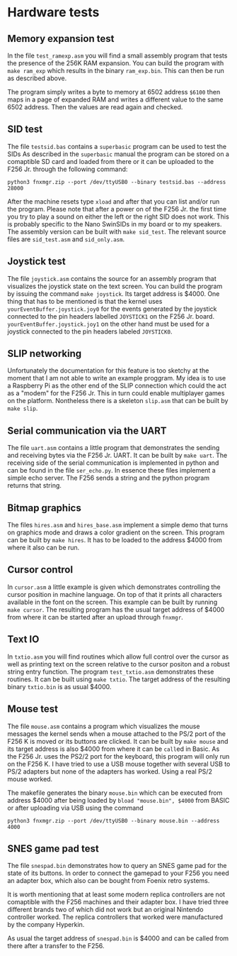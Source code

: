 # Hardware tests

## Memory expansion test

In the file `test_ramexp.asm` you will find a small assembly program that tests the presence of the 256K RAM expansion. You can
build the program with `make ram_exp` which results in the binary `ram_exp.bin`. This can then be run as described above.

The program simply writes a byte to memory at 6502 address `$6100` then maps in a page of expanded RAM and writes a different 
value to the same 6502 address. Then the values are read again and checked.

## SID test

The file `testsid.bas` contains a `superbasic` program can be used to test the SIDs As described in the `superbasic` manual the program 
can be stored on a comaptible SD card and loaded from there or it can be uploaded to the F256 Jr. through the following command:

`python3 fnxmgr.zip --port /dev/ttyUSB0 --binary testsid.bas --address 28000`

After the machine resets type `xload` and after that you can list and/or run the program. Please note that after a power on of the F256 Jr.
the first time you try to play a sound on either the left or the right SID does not work. This is probably specific to the Nano SwinSIDs in 
my board or to my speakers. The assembly version can be built with `make sid_test`. The relevant source files are `sid_test.asm` and 
`sid_only.asm`. 

## Joystick test

The file `joystick.asm` contains the source for an assembly program that visualizes the joystick state on the text screen. You can build
the program by issuing the command `make joystick`. Its target address is $4000. One thing that has to be mentioned is that the kernel
uses `yourEventBuffer.joystick.joy0` for the events generated by the joystick connected to the pin headers labelled `JOYSTICK1` on the 
F256 Jr. board. `yourEventBuffer.joystick.joy1` on the other hand must be used for a joystick connected to the pin headers labeled 
`JOYSTICK0`.

## SLIP networking

Unfortunately the documentation for this feature is too sketchy at the moment that I am not able to write an example proggram. My idea
is to use a Raspberry Pi as the other end of the SLIP connection which could the act as a "modem" for the F256 Jr. This in turn could
enable multiplayer games on the platform. Nontheless there is a skeleton `slip.asm` that can be built by `make slip`.

## Serial communication via the UART

The file `uart.asm` contains a little program that demonstrates the sending and receiving bytes via the F256 Jr. UART. It
can be built by `make uart`. The receiving side of the serial communication is implemented in python and can be found in the file 
`ser_echo.py`. In essence these files implement a simple echo server. The F256 sends a string and the python program returns that
string.

## Bitmap graphics

The files `hires.asm` and  `hires_base.asm` implement a simple demo that turns on graphics mode and draws a color gradient on the screen.
This program can be built by `make hires`. It has to be loaded to the address $4000 from where it also can be run.

## Cursor control

In `cursor.asm` a little example is given which demonstrates controlling the cursor position in machine language. On top of that it
prints all characters available in the font on the screen. This example can be built by running `make cursor`. The resulting program
has the usual target address of $4000 from where it can be started after an upload through `fnxmgr`.

## Text IO
In `txtio.asm` you will find routines which allow full control over the cursor as well as printing text on the screen relative to the
cursor positon and a robust string entry function. The program `test_txtio.asm` demonstrates these routines. It can be built using
`make txtio`. The target address of the resulting binary `txtio.bin` is as usual $4000.

## Mouse test

The file `mouse.asm` contains a program which visualizes the mouse messages the kernel sends when a mouse attached to the PS/2 port 
of the F256 K is moved or its buttons are clicked. It can be built by `make mouse` and its target address is also $4000 from where it
can be `call`ed in Basic. As the F256 Jr. uses the PS2/2 port for the keyboard, this program will only run on the F256 K. I have tried 
to use a USB mouse together with several USB to PS/2 adapters but none of the adapters has worked. Using a real PS/2 mouse worked.

The makefile generates the binary `mouse.bin` which can be executed from address $4000 after being loaded by `bload "mouse.bin", $4000`
from BASIC or after uploading via USB using the command

`python3 fnxmgr.zip --port /dev/ttyUSB0 --binary mouse.bin --address 4000`

## SNES game pad test   

The file `snespad.bin` demonstrates how to query an SNES game pad for the state of its buttons. In order to connect the gamepad 
to your F256 you need an adapter box, which also can be bought from  Foenix retro systems.

It is worth mentioning that at least some modern replica controllers are not comaptible with the F256 machines and their adapter box. 
I have tried three different brands two of which did not work but an original Nintendo controller worked. The replica controllers 
that worked were manufactured by the company Hyperkin.

As usual the target address of `snespad.bin` is $4000 and can be called from there after a transfer to the F256.